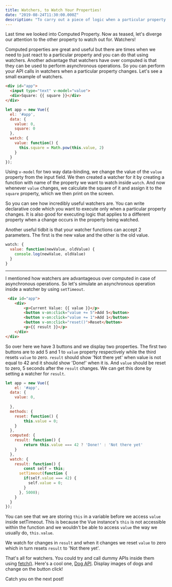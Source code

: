 ```yaml
---
title: Watchers, to Watch Your Properties!
date: "2019-08-24T11:30:00.000Z"
description: "To carry out a piece of logic when a particular property changes, we use watchers."
---
```


Last time we looked into Computed Property. Now as teased, let's diverge our attention to the other property to watch out for. Watchers!

Computed properties are great and useful but there are times when we need to just react to a particular property and you can do that using watchers. Another advantage that watchers have over computed is that they can be used to perform asynchronous operations. So you can perform your API calls in watchers when a particular property changes. Let's see a small example of watchers.

```html
<div id="app">
  <input type="text" v-model="value">
  <div>Square: {{ square }}</div>
</div>
```

```javascript
let app = new Vue({
  el: '#app',
  data: {
    value: 0,
    square: 0
  },
  watch: {
    value: function() {
      this.square = Math.pow(this.value, 2)
    }
  }
});
```

Using <code>v-model</code> for two way data-binding, we change the value of the <code>value</code> property from the input field. We then created a watcher for it by creating a function with name of the property we want to watch inside <code>watch</code>. And now whenever <code>value</code> changes, we calculate the square of it and assign it to the <code>square</code> property, which we then print on the screen.

So you can see how incredibly useful watchers are. You can write declarative code which you want to execute only when a particular property changes. It is also good for executing logic that applies to a different property when a change occurs in the property being watched.

Another useful tidbit is that your watcher functions can accept 2 parameters. The first is the new value and the other is the old value.

```javascript
watch: {
  value: function(newValue, oldValue) {
    console.log(newValue, oldValue)
  }
}
```

--- 

I mentioned how watchers are advantageous over computed in case of asynchronous operations. So let's simulate an asynchronous operation inside a watcher by using <code>setTimeout</code>.

```html
 <div id="app">
    <div>
        <p>Current Value: {{ value }}</p>
        <button v-on:click="value += 5">Add 5</button>
        <button v-on:click="value += 1">Add 1</button>
        <button v-on:click="reset()">Reset</button>
        <p>{{ result }}</p>
    </div>
</div>
```

So over here we have 3 buttons and we display two properties. The first two buttons are to add 5 and 1 to <code>value</code> property respectively while the third resets <code>value</code> to zero. <code>result</code> should show 'Not there yet' when value is not equal to 42 and it should show 'Done!' when it is. And <code>value</code> should be reset to zero, 5 seconds after the <code>result</code> changes. We can get this done by setting a watcher for <code>result</code>.

```javascript
let app = new Vue({
	el: '#app',
  data: {
  	value: 0,
    
  },
  methods: {
  	reset: function() {
    	this.value = 0;
    }
  },
  computed: {
  	result: function() {
    	return this.value === 42 ? 'Done!' : 'Not there yet'
    }
  },
  watch: {
    result: function() {
    	const self = this;
      setTimeout(function {
        if(self.value === 42) {
          self.value = 0;
        }
      }, 5000);
    }
  }
});
```

You can see that we are storing <code>this</code> in a variable before we access <code>value</code> inside setTimeout. This is because the Vue instance's <code>this</code> is not accessible within the function and we wouldn't be able to access <code>value</code> the way we usually do, <code>this.value</code>.

We watch for changes in <code>result</code> and when it changes we reset <code>value</code> to zero which in turn resets <code>result</code> to 'Not there yet'.

That's all for watchers. You could try and call dummy APIs inside them using [fetch()](https://developers.google.com/web/updates/2015/03/introduction-to-fetch). Here's a cool one, [Dog API](https://dog.ceo/dog-api/). Display images of dogs and change on the button click!

Catch you on the next post!